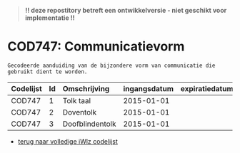 > **!! deze repostitory betreft een ontwikkelversie - niet geschikt voor implementatie !!**	
# COD747: Communicatievorm	
	Gecodeerde aanduiding van de bijzondere vorm van communicatie die gebruikt dient te worden.	
|Codelijst|Id|Omschrijving|ingangsdatum|expiratiedatum|mutatiedatum|mutatie|	
|:--|:--|:--|:--|:--|:--|:--|	
|	COD747	|	1	|	Tolk taal	|	2015-01-01	|		|		|		|
|	COD747	|	2	|	Doventolk	|	2015-01-01	|		|		|		|
|	COD747	|	3	|	Doofblindentolk	|	2015-01-01	|		|		|		|

* [terug naar volledige iWlz codelijst](../../iWlz-codelijsten.md)
